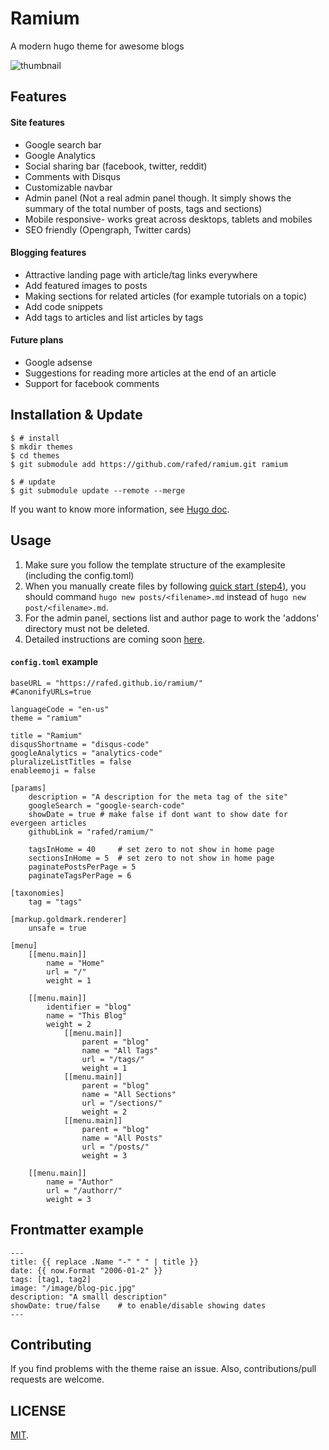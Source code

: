 # Ramium
A modern hugo theme for awesome blogs

![thumbnail](https://github.com/rafed/ramium/blob/master/images/tn.png?raw=true)

## Features

#### Site features

- Google search bar
- Google Analytics
- Social sharing bar (facebook, twitter, reddit)
- Comments with Disqus
- Customizable navbar
- Admin panel (Not a real admin panel though. It simply shows the summary of the total number of posts, tags and sections)
- Mobile responsive- works great across desktops, tablets and mobiles
- SEO friendly (Opengraph, Twitter cards)

#### Blogging features

- Attractive landing page with article/tag links everywhere
- Add featured images to posts
- Making sections for related articles (for example tutorials on a topic)
- Add code snippets
- Add tags to articles and list articles by tags

#### Future plans
- Google adsense
- Suggestions for reading more articles at the end of an article
- Support for facebook comments

## Installation & Update

```
$ # install
$ mkdir themes
$ cd themes
$ git submodule add https://github.com/rafed/ramium.git ramium

$ # update
$ git submodule update --remote --merge
```

If you want to know more information, see [Hugo doc](https://gohugo.io/themes/installing/).

## Usage

1. Make sure you follow the template structure of the examplesite (including the config.toml)
2. When you manually create files by following [quick start (step4)](https://gohugo.io/getting-started/quick-start/#step-4-add-some-content), you should command `hugo new posts/<filename>.md` instead of `hugo new post/<filename>.md`.
3. For the admin panel, sections list and author page to work the 'addons' directory must not be deleted.
4. Detailed instructions are coming soon [here](https://themes.gohugo.io/theme/ramium/getting-started-with-ramium/).

#### `config.toml` example

```
baseURL = "https://rafed.github.io/ramium/"
#CanonifyURLs=true

languageCode = "en-us"
theme = "ramium"

title = "Ramium"
disqusShortname = "disqus-code"
googleAnalytics = "analytics-code"
pluralizeListTitles = false
enableemoji = false

[params]
    description = "A description for the meta tag of the site"
    googleSearch = "google-search-code"
    showDate = true # make false if dont want to show date for evergeen articles
    githubLink = "rafed/ramium/"

    tagsInHome = 40     # set zero to not show in home page
    sectionsInHome = 5  # set zero to not show in home page
    paginatePostsPerPage = 5
    paginateTagsPerPage = 6

[taxonomies]
    tag = "tags"

[markup.goldmark.renderer]
    unsafe = true

[menu]
    [[menu.main]]
        name = "Home"
        url = "/"
        weight = 1

    [[menu.main]]
        identifier = "blog"
        name = "This Blog"
        weight = 2
            [[menu.main]]
                parent = "blog"
                name = "All Tags"
                url = "/tags/"
                weight = 1
            [[menu.main]]
                parent = "blog"
                name = "All Sections"
                url = "/sections/"
                weight = 2
            [[menu.main]]
                parent = "blog"
                name = "All Posts"
                url = "/posts/"
                weight = 3

    [[menu.main]]
        name = "Author"
        url = "/authorr/"
        weight = 3
```

## Frontmatter example

```
---
title: {{ replace .Name "-" " " | title }}
date: {{ now.Format "2006-01-2" }}
tags: [tag1, tag2]
image: "/image/blog-pic.jpg"
description: "A smalll description"
showDate: true/false    # to enable/disable showing dates
---
```

## Contributing

If you find problems with the theme raise an issue. Also, contributions/pull requests are welcome.

## LICENSE

[MIT](./LICENSE).
